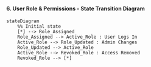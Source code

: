 #### 6. User Role & Permissions - State Transition Diagram
```mermaid
stateDiagram
    %% Initial state
    [*] --> Role_Assigned
    Role_Assigned --> Active_Role : User Logs In
    Active_Role --> Role_Updated : Admin Changes
    Role_Updated --> Active_Role
    Active_Role --> Revoked_Role : Access Removed
    Revoked_Role --> [*]
```

